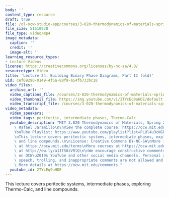 ```yaml
---
body: ''
content_type: resource
draft: true
file: /ol-ocw-studio-app/courses/3-020-thermodynamics-of-materials-spring-2021/mit3_020s21_lecture_24_1080p_v2_360p_16_9.mp4
file_size: 51610930
file_type: video/mp4
image_metadata:
  caption: ''
  credit: ''
  image-alt: ''
learning_resource_types:
- Lecture Videos
license: https://creativecommons.org/licenses/by-nc-sa/4.0/
resourcetype: Video
title: 'Lecture 24: Building Binary Phase Diagrams, Part II (old)'
uid: cef69290-0149-4f5a-88f9-a54fb733bc18
video_files:
  archive_url: ''
  video_captions_file: /courses/3-020-thermodynamics-of-materials-spring-2021/mit3_020s21_lecture_24_1080p_v2_captions.vtt
  video_thumbnail_file: https://img.youtube.com/vi/2TYcEq9uHDE/default.jpg
  video_transcript_file: /courses/3-020-thermodynamics-of-materials-spring-2021/18D31d-QOf8YrMoO49uaoK3QJv2Jq1M0G_transcript.pdf
video_metadata:
  video_speakers: ''
  video_tags: peritectic, intermediate phases, Thermo-Calc
  youtube_description: "MIT 3.020 Thermodynamics of Materials, Spring 2021\nInstructor:\
    \ Rafael Jaramillo\n\nView the complete course: https://ocw.mit.edu/courses/3-020-thermodynamics-of-materials-spring-2021/\n\
    YouTube Playlist: https://www.youtube.com/playlist?list=PLUl4u3cNGP61g-yRbJz4ghFPJLiok1HxX\n\
    \nThis lecture covers peritectic systems, intermediate phases, exploring Thermo-Calc,\
    \ and line compounds.\n\nLicense: Creative Commons BY-NC-SA\nMore information\
    \ at https://ocw.mit.edu/terms\nMore courses at https://ocw.mit.edu\nSupport OCW\
    \ at http://ow.ly/a1If50zVRlQ\n\nWe encourage constructive comments and discussion\
    \ on OCW\u2019s YouTube and other social media channels. Personal attacks, hate\
    \ speech, trolling, and inappropriate comments are not allowed and may be removed.\
    \ More details at https://ocw.mit.edu/comments."
  youtube_id: 2TYcEq9uHDE
---
```

This lecture covers peritectic systems, intermediate phases, exploring Thermo-Calc, and line compounds.